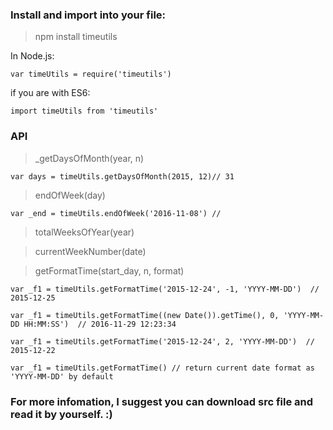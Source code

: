 ### Install and import into your file:
> npm install timeutils

In Node.js:

`
  var timeUtils = require('timeutils')
`

if you are with ES6:

`
  import timeUtils from 'timeutils'
`

### API

> _getDaysOfMonth(year, n)

`
  var days = timeUtils.getDaysOfMonth(2015, 12)// 31
`

> endOfWeek(day)

`
  var _end = timeUtils.endOfWeek('2016-11-08') // 
`
>totalWeeksOfYear(year)

>currentWeekNumber(date)

>getFormatTime(start_day, n, format)


`
  var _f1 = timeUtils.getFormatTime('2015-12-24', -1, 'YYYY-MM-DD')  // 2015-12-25
`

`
  var _f1 = timeUtils.getFormatTime((new Date()).getTime(), 0, 'YYYY-MM-DD HH:MM:SS')  // 2016-11-29 12:23:34
`

`
  var _f1 = timeUtils.getFormatTime('2015-12-24', 2, 'YYYY-MM-DD')  // 2015-12-22
`

`
  var _f1 = timeUtils.getFormatTime() // return current date format as 'YYYY-MM-DD' by default
`

### For more infomation, I suggest you can download src file and read it by yourself. :)